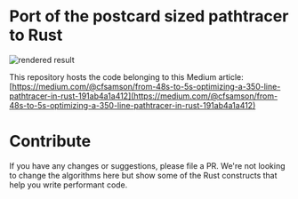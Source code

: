 # Port of the postcard sized pathtracer to Rust

![rendered result](https://user-images.githubusercontent.com/8337848/54014287-71a68780-417c-11e9-87ae-256728078823.png "Pathtracer output. samples_count = 16384")

This repository hosts the code belonging to this Medium article: [https://medium.com/@cfsamson/from-48s-to-5s-optimizing-a-350-line-pathtracer-in-rust-191ab4a1a412](https://medium.com/@cfsamson/from-48s-to-5s-optimizing-a-350-line-pathtracer-in-rust-191ab4a1a412)

# Contribute

If you have any changes or suggestions, please file a PR. We're not looking to change the algorithms here but show some of the Rust constructs that help you write performant code.

